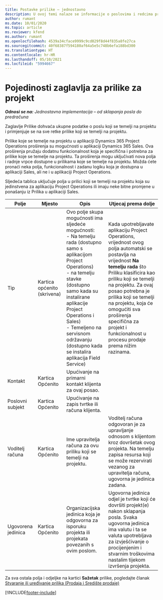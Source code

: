 ```yaml
---
title: Postavke prilike – jednostavno
description: U ovoj temi nalaze se informacije o poslovima i redcima prilike koji se temelje na projektu.
author: rumant
ms.date: 10/01/2020
ms.topic: article
ms.reviewer: kfend
ms.author: rumant
ms.openlocfilehash: 4539a34cface9999c9cd029f8d44f835a8fe27ca
ms.sourcegitcommit: 40f68387f594180af64a5e5c748b6efa188bd300
ms.translationtype: HT
ms.contentlocale: hr-HR
ms.lasthandoff: 05/10/2021
ms.locfileid: "5994667"
---
```

# <a name="header-details-for-project-opportunities"></a>Pojedinosti zaglavlja za prilike za projekt

_**Odnosi se na:** Jednostavna implementacija – od sklapanja posla do predračuna_

Zaglavlje Prilike dohvaća ukupne podatke o poslu koji se temelji na projektu i primjenjuje se na sve retke prilike koji se temelji na projektu.

Prilike koje se temelje na projektu u aplikaciji Dynamics 365 Project Operations proširenja su mogućnosti u aplikaciji Dynamics 365 Sales. Ova proširenja pružaju dodatnu funkcionalnost koja je specifična i potrebna za prilike koje se temelje na projektu. Ta proširenja mogu uključivati nova polja i radnje vrpce dostupne u prilikama koje se temelje na projektu. Možda ćete pronaći neka polja, funkcionalnost i zadanu logiku koja je dostupna u aplikaciji Sales, ali ne i u aplikaciji Project Operations.

Sljedeća tablica uključuje polja u prilici koji se temelji na projektu koja su jedinstvena za aplikaciju Project Operations ili imaju neke bitne promjene u ponašanju iz Prilika u aplikaciji Sales.

| **Polje** | **Mjesto** | **Opis** | **Utjecaj prema dolje** |
| --- | --- | --- | --- |
| Tip | Kartica općenito (skrivena) | Ovo polje skupa mogućnosti ima sljedeće mogućnosti:</br>- Na temelju rada (dostupno samo s aplikacijom Project Operations)</br>- na temelju stavke (dostupno samo kada su instalirane aplikacije Project Operations i Sales)</br>- Temeljeno na servisnom održavanju (dostupno kada se instalira aplikacija Field Service) | Kada upotrebljavate aplikaciju Project Operations, vrijednost ovog polja automatski se postavlja na vrijednost **Na temelju rada** što Priliku klasificira kao priliku koji se temelji na projektu. Za ovaj posao potrebna je prilika koji se temelji na projektu, koja će omogućiti sva proširenja specifična za projekt i funkcionalnost u procesu prodaje prema nižim razinama. |
| Kontakt | Kartica Općenito | Upućivanje na primarni kontakt klijenta za ovaj posao. | |
| Poslovni subjekt | Kartica Općenito | Upućivanje na zapis tvrtke ili računa klijenta. | |
| Voditelj računa | Kartica Općenito | Ime upravitelja računa za ovu priliku koji se temelji na projektu. | Voditelj računa odgovoran je za upravljanje odnosom s klijentom kroz dovršetak ovog projekta. Na temelju zapisa resursa koji se može rezervirati vezanog za upravitelja računa, ugovorna je jedinica zadana. |
| Ugovorena jedinica | Kartica Općenito | Organizacijska jedinica koja je odgovorna za isporuku projekta ili projekata povezanih s ovim poslom. | Ugovorna jedinica odjel je tvrtke koji će dovršiti projekt(e) nakon sklapanja posla. Svaka ugovorna jedinica ima valutu i ta se valuta upotrebljava za izvješćivanje o procijenjenim i stvarnim troškovima nastalim tijekom izvršenja projekta. |

Za sva ostala polja i odjeljke na kartici **Sažetak** prilike, pogledajte članak [Stvaranje ili uređivanje prilika (Prodaja i Središte prodaje)](/dynamics365/sales-enterprise/create-edit-opportunity-sales)


[!INCLUDE[footer-include](../../includes/footer-banner.md)]
